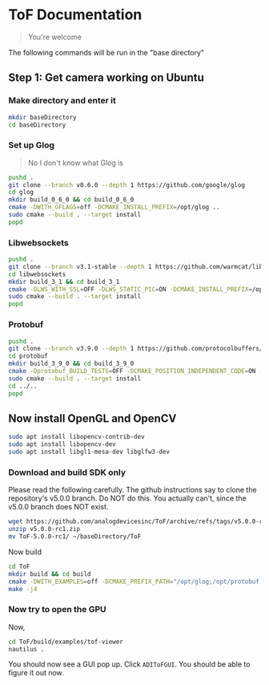 # ToF Documentation
> You're welcome

The following commands will be run in the "base directory"

## Step 1: Get camera working on Ubuntu
### Make directory and enter it
```bash
mkdir baseDirectory
cd baseDirectory
```

### Set up Glog
> No I don't know what Glog is
```bash
pushd .
git clone --branch v0.6.0 --depth 1 https://github.com/google/glog
cd glog
mkdir build_0_6_0 && cd build_0_6_0
cmake -DWITH_GFLAGS=off -DCMAKE_INSTALL_PREFIX=/opt/glog ..
sudo cmake --build . --target install
popd
```

### Libwebsockets
```bash
pushd .
git clone --branch v3.1-stable --depth 1 https://github.com/warmcat/libwebsockets
cd libwebsockets
mkdir build_3_1 && cd build_3_1
cmake -DLWS_WITH_SSL=OFF -DLWS_STATIC_PIC=ON -DCMAKE_INSTALL_PREFIX=/opt/websockets ..
sudo cmake --build . --target install
popd
```

### Protobuf
```bash
pushd .
git clone --branch v3.9.0 --depth 1 https://github.com/protocolbuffers/protobuf
cd protobuf
mkdir build_3_9_0 && cd build_3_9_0
cmake -Dprotobuf_BUILD_TESTS=OFF -DCMAKE_POSITION_INDEPENDENT_CODE=ON -DCMAKE_INSTALL_PREFIX=/opt/protobuf ../cmake
sudo cmake --build . --target install
cd ../..
popd
```

## Now install OpenGL and OpenCV
```bash
sudo apt install libopencv-contrib-dev
sudo apt install libopencv-dev
sudo apt install libgl1-mesa-dev libglfw3-dev
```

### Download and build SDK only
Please read the following carefully.
The github instructions say to clone the repository's v5.0.0 branch. Do NOT do this. You actually can't, since the v5.0.0 branch does NOT exist.

```bash
wget https://github.com/analogdevicesinc/ToF/archive/refs/tags/v5.0.0-rc1.zip
unzip v5.0.0-rc1.zip
mv ToF-5.0.0-rc1/ ~/baseDirectory/ToF
```

Now build

```bash
cd ToF
mkdir build && cd build
cmake -DWITH_EXAMPLES=off -DCMAKE_PREFIX_PATH="/opt/glog;/opt/protobuf;/opt/websockets" ..
make -j4
```

### Now try to open the GPU
Now,
```bash
cd ToF/build/examples/tof-viewer
nautilus .
```

You should now see a GUI pop up. Click `ADIToFGUI`. You should be able to figure it out now.
